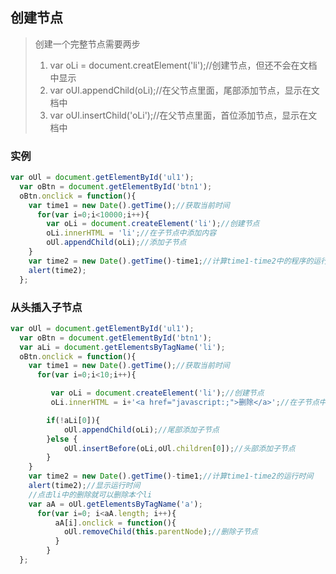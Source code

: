 ## 创建节点
>创建一个完整节点需要两步<br>
>1. var oLi = document.creatElement('li');//创建节点，但还不会在文档中显示<br>
>2. var oUl.appendChild(oLi);//在父节点里面，尾部添加节点，显示在文档中<br>
>3. var oUl.insertChild('oLi');//在父节点里面，首位添加节点，显示在文档中
### 实例
```javascript
var oUl = document.getElementById('ul1');
  var oBtn = document.getElementById('btn1');
  oBtn.onclick = function(){
    var time1 = new Date().getTime();//获取当前时间
      for(var i=0;i<10000;i++){
        var oLi = document.createElement('li');//创建节点
        oLi.innerHTML = 'li';//在子节点中添加内容
        oUl.appendChild(oLi);//添加子节点
    }
    var time2 = new Date().getTime()-time1;//计算time1-time2中的程序的运行时间
    alert(time2);
  };
```
### 从头插入子节点
```javascript
var oUl = document.getElementById('ul1');
  var oBtn = document.getElementById('btn1');
  var aLi = document.getElementsByTagName('li');
  oBtn.onclick = function(){
    var time1 = new Date().getTime();//获取当前时间
      for(var i=0;i<10;i++){

         var oLi = document.createElement('li');//创建节点
         oLi.innerHTML = i+'<a href="javascript:;">删除</a>';//在子节点中添加内容

        if(!aLi[0]){
            oUl.appendChild(oLi);//尾部添加子节点
        }else {
            oUl.insertBefore(oLi,oUl.children[0]);//头部添加子节点
        }
    }
    var time2 = new Date().getTime()-time1;//计算time1-time2的运行时间
    alert(time2);//显示运行时间
    //点击li中的删除就可以删除本个li
    var aA = oUl.getElementsByTagName('a');
      for(var i=0; i<aA.length; i++){
          aA[i].onclick = function(){
            oUl.removeChild(this.parentNode);//删除子节点
          }
        }
  };
```

